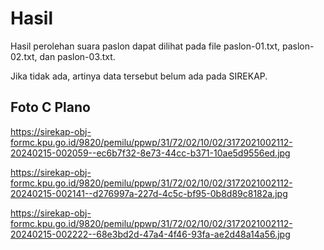 # Hasil

Hasil perolehan suara paslon dapat dilihat pada file paslon-01.txt, paslon-02.txt, dan paslon-03.txt.

Jika tidak ada, artinya data tersebut belum ada pada SIREKAP.

## Foto C Plano

https://sirekap-obj-formc.kpu.go.id/9820/pemilu/ppwp/31/72/02/10/02/3172021002112-20240215-002059--ec6b7f32-8e73-44cc-b371-10ae5d9556ed.jpg

https://sirekap-obj-formc.kpu.go.id/9820/pemilu/ppwp/31/72/02/10/02/3172021002112-20240215-002141--d276997a-227d-4c5c-bf95-0b8d89c8182a.jpg

https://sirekap-obj-formc.kpu.go.id/9820/pemilu/ppwp/31/72/02/10/02/3172021002112-20240215-002222--68e3bd2d-47a4-4f46-93fa-ae2d48a14a56.jpg
